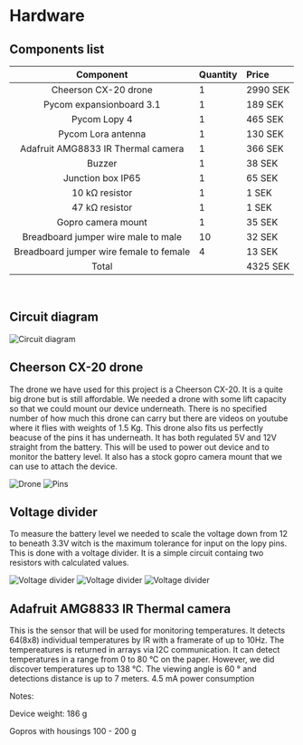 # Hardware
## Components list
|Component  | Quantity   |Price |
|:----:|:------------- |:---------------|
|Cheerson CX-20 drone|1|2990 SEK
|Pycom expansionboard 3.1|1|189 SEK
|Pycom Lopy 4|1|465 SEK
|Pycom Lora antenna|1|130 SEK
|Adafruit AMG8833 IR Thermal camera|1|366 SEK
|Buzzer|1|38 SEK
|Junction box IP65|1|65 SEK
|10 kΩ resistor|1|1 SEK
|47 kΩ resistor|1|1 SEK
|Gopro camera mount|1|35 SEK
|Breadboard jumper wire male to male|10|32 SEK
|Breadboard jumper wire female to female|4|13 SEK
|Total||4325 SEK


</BR>


## Circuit diagram
![Circuit diagram](/doc/img/circuit_diagram.png "Circuit diagram")


## Cheerson CX-20 drone
The drone we have used for this project is a Cheerson CX-20. It is a quite big drone but is still affordable. We needed a drone with some lift capacity so that we could mount our device underneath. There is no specified number of how much this drone can carry but there are videos on youtube where it flies with weights of 1.5 Kg.
This drone also fits us perfectly beacuse of the pins it has underneath. It has both regulated 5V and 12V straight from the battery. This will be used to power out device and to monitor the battery level.
It also has a stock gopro camera mount that we can use to attach the device.

![Drone](/doc/img/drone.jpg "Drone")
![Pins](/doc/img/pins.jpg "Drone pins")



## Voltage divider
To measure the battery level we needed to scale the voltage down from 12 to beneath 3.3V witch is the maximum tolerance for input on the lopy pins. This is done with a voltage divider. It is a simple circuit containg two resistors with calculated values. 

![Voltage divider](/doc/img/vd1.jpg "Voltage divider")
![Voltage divider](/doc/img/vd2.jpg "Voltage divider")
![Voltage divider](/doc/img/vd3.jpg "Voltage divider")


## Adafruit AMG8833 IR Thermal camera
This is the sensor that will be used for monitoring temperatures. It detects 64(8x8) individual temperatures by IR with a framerate of up to 10Hz. The tempereatures is returned in arrays via I2C communication. It can detect temperatures in a range from 0 to 80 °C on the paper. However, we did discover temperatures up to 138 °C. The viewing angle is 60 ° and detections distance is up to 7 meters. 
4.5 mA power consumption 






Notes: 

Device weight: 186 g

Gopros with housings 100 - 200 g